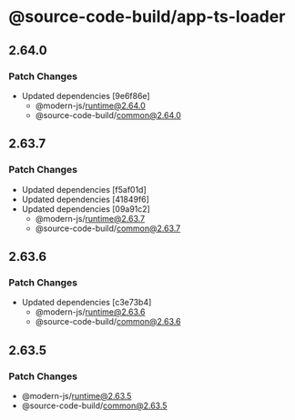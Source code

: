 # @source-code-build/app-ts-loader

## 2.64.0

### Patch Changes

- Updated dependencies [9e6f86e]
  - @modern-js/runtime@2.64.0
  - @source-code-build/common@2.64.0

## 2.63.7

### Patch Changes

- Updated dependencies [f5af01d]
- Updated dependencies [41849f6]
- Updated dependencies [09a91c2]
  - @modern-js/runtime@2.63.7
  - @source-code-build/common@2.63.7

## 2.63.6

### Patch Changes

- Updated dependencies [c3e73b4]
  - @modern-js/runtime@2.63.6
  - @source-code-build/common@2.63.6

## 2.63.5

### Patch Changes

- @modern-js/runtime@2.63.5
- @source-code-build/common@2.63.5
